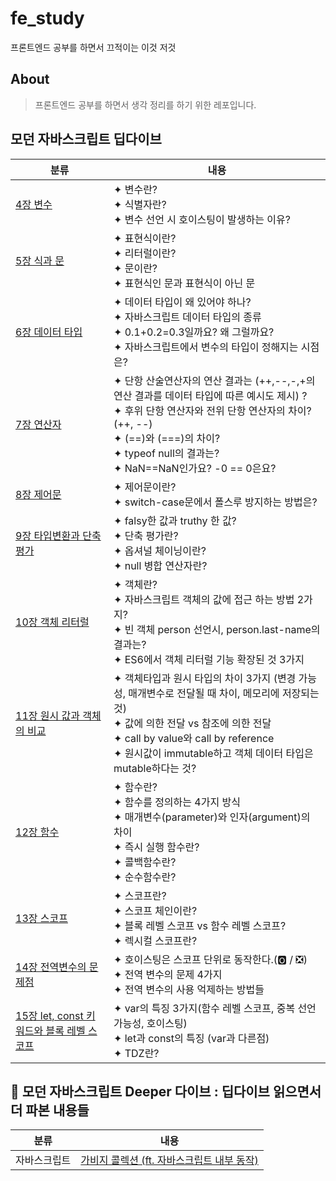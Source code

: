 # fe_study

프론트엔드 공부를 하면서 끄적이는 이것 저것

## About

> 프론트엔드 공부를 하면서 생각 정리를 하기 위한 레포입니다.

## 모던 자바스크립트 딥다이브

| 분류                                                                                                                                                                 | 내용                                                                                                                                                                                                                                                       |
| -------------------------------------------------------------------------------------------------------------------------------------------------------------------- | ---------------------------------------------------------------------------------------------------------------------------------------------------------------------------------------------------------------------------------------------------------- |
| [4장 변수](https://github.com/Pyotato/fe_study/blob/main/modern_javascript_deep_dive/04_variable.md)                                                                 | ✦ 변수란? <br/> ✦ 식별자란?<br/> ✦ 변수 선언 시 호이스팅이 발생하는 이유?                                                                                                                                                                                  |
| [5장 식과 문](https://github.com/Pyotato/fe_study/blob/main/modern_javascript_deep_dive/05_expression_and_statement.md)                                              | ✦ 표현식이란? <br/> ✦ 리터럴이란?<br/> ✦ 문이란? <br/> ✦ 표현식인 문과 표현식이 아닌 문                                                                                                                                                                    |
| [6장 데이터 타입](https://github.com/Pyotato/fe_study/blob/main/modern_javascript_deep_dive/06_data_type.md)                                                         | ✦ 데이터 타입이 왜 있어야 하나? <br/> ✦ 자바스크립트 데이터 타입의 종류 <br/> ✦ 0.1+0.2=0.3일까요? 왜 그럴까요? <br/> ✦ 자바스크립트에서 변수의 타입이 정해지는 시점은?                                                                                    |
| [7장 연산자](https://github.com/Pyotato/fe_study/blob/main/modern_javascript_deep_dive/07_operator.md)                                                               | ✦ 단항 산술연산자의 연산 결과는 (++,--,-,+의 연산 결과를 데이터 타입에 따른 예시도 제시) ? <br/> ✦ 후위 단항 연산자와 전위 단항 연산자의 차이? (++, --) <br/> ✦ (==)와 (===)의 차이? <br/> ✦ typeof null의 결과는? <br/> ✦ NaN==NaN인가요? -0 == 0은요?    |
| [8장 제어문](https://github.com/Pyotato/fe_study/blob/main/modern_javascript_deep_dive/08_control_flow_statement.md)                                                 | ✦ 제어문이란? <br/> ✦ switch-case문에서 폴스루 방지하는 방법은?                                                                                                                                                                                            |
| [9장 타입변환과 단축 평가](https://github.com/Pyotato/fe_study/blob/main/modern_javascript_deep_dive/09_type_conversion_and_short_circuit_evaluation.md)             | ✦ falsy한 값과 truthy 한 값? <br/> ✦ 단축 평가란? <br/> ✦ 옵셔널 체이닝이란? <br/> ✦ null 병합 연산자란?                                                                                                                                                   |
| [10장 객체 리터럴](https://github.com/Pyotato/fe_study/blob/main/modern_javascript_deep_dive/10_object_literal.md)                                                   | ✦ 객체란? <br/> ✦ 자바스크립트 객체의 값에 접근 하는 방법 2가지? <br/> ✦ 빈 객체 person 선언시, person.last-name의 결과는? <br/> ✦ ES6에서 객체 리터럴 기능 확장된 것 3가지                                                                                |
| [11장 원시 값과 객체의 비교](https://github.com/Pyotato/fe_study/blob/main/modern_javascript_deep_dive/11_primitive_value_vs_object.md)                              | ✦ 객체타입과 원시 타입의 차이 3가지 (변경 가능성, 매개변수로 전달될 때 차이, 메모리에 저장되는 것)<br/>✦ 값에 의한 전달 vs 참조에 의한 전달<br/>✦ call by value와 call by reference<br/>✦ 원시값이 immutable하고 객체 데이터 타입은 mutable하다는 것?<br/> |
| [12장 함수](https://github.com/Pyotato/fe_study/blob/main/modern_javascript_deep_dive/12_function.md)                                                                | ✦ 함수란?<br/> ✦ 함수를 정의하는 4가지 방식<br/> ✦ 매개변수(parameter)와 인자(argument)의 차이<br/> ✦ 즉시 실행 함수란?<br/> ✦ 콜백함수란?<br/> ✦ 순수함수란?                                                                                              |
| [13장 스코프](https://github.com/Pyotato/fe_study/blob/main/modern_javascript_deep_dive/13_scope.md)                                                                 | ✦ 스코프란? <br/> ✦ 스코프 체인이란? <br/> ✦ 블록 레벨 스코프 vs 함수 레벨 스코프? <br/> ✦ 렉시컬 스코프란? <br/>                                                                                                                                          |
| [14장 전역변수의 문제점](https://github.com/Pyotato/fe_study/blob/main/modern_javascript_deep_dive/14_issues_with_global_variables.md)                               | ✦ 호이스팅은 스코프 단위로 동작한다.(🅾️ / ❎) <br/> ✦ 전역 변수의 문제 4가지<br/> ✦ 전역 변수의 사용 억제하는 방법들                                                                                                                                       |
| [15장 let, const 키워드와 블록 레벨 스코프](https://github.com/Pyotato/fe_study/blob/main/modern_javascript_deep_dive/15_let_const_keyword_and_block_level_scope.md) | ✦ var의 특징 3가지(함수 레벨 스코프, 중복 선언 가능성, 호이스팅) <br/> ✦ let과 const의 특징 (var과 다른점)<br> ✦ TDZ란?<br>                                                                                                                                |

## 🤿 모던 자바스크립트 Deeper 다이브 : 딥다이브 읽으면서 더 파본 내용들

| 분류         | 내용                                                                                                                                               |
| ------------ | -------------------------------------------------------------------------------------------------------------------------------------------------- |
| 자바스크립트 | [가비지 콜렉션 (ft. 자바스크립트 내부 동작)](https://github.com/Pyotato/fe_study/blob/main/modern_javascript_deeper_dive/01_garbage_collection.md) |
